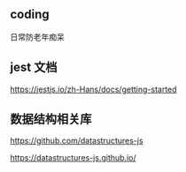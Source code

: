 ## coding

日常防老年痴呆

## jest 文档

https://jestjs.io/zh-Hans/docs/getting-started

## 数据结构相关库

https://github.com/datastructures-js

https://datastructures-js.github.io/